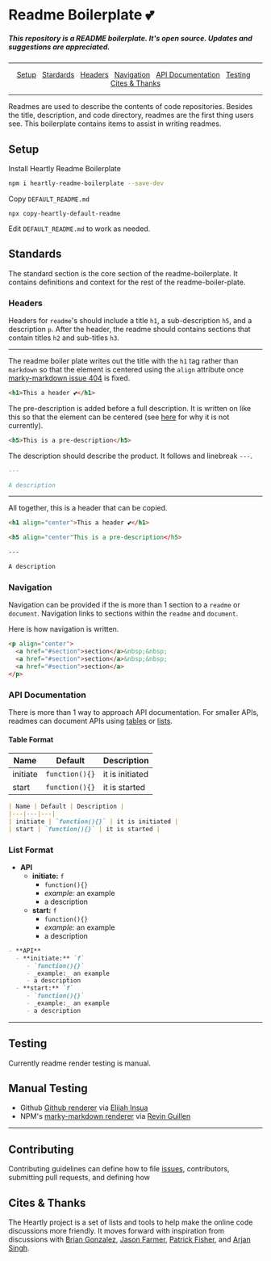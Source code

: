 <h1>Readme Boilerplate 💕</h1>

<h5>This repository is a README boilerplate. It's open source. Updates and suggestions are appreciated.</h5>

---

<p align="center">
  <a href="#setup">Setup</a>&nbsp;&nbsp;
  <a href="#standards">Stardards</a>&nbsp;&nbsp;
  <a href="#headers">Headers</a>&nbsp;&nbsp;
  <a href="#navigation">Navigation</a>&nbsp;&nbsp;
  <a href="#api-documentation">API Documentation</a>&nbsp;&nbsp;
  <a href="#testing">Testing</a>&nbsp;&nbsp;
  <a href="#cite">Cites & Thanks</a>
</p>

---

Readmes are used to describe the contents of code repositories. Besides the title, description, and code directory, readmes are the first thing users see. This boilerplate contains items to assist in writing readmes.

## Setup

Install Heartly Readme Boilerplate
```bash
npm i heartly-readme-boilerplate --save-dev
```

Copy `DEFAULT_README.md`
```
npx copy-heartly-default-readme
```

Edit `DEFAULT_README.md` to work as needed.

## Standards

The standard section is the core section of the readme-boilerplate. It contains definitions and context for the rest of the readme-boiler-plate.

###  Headers

Headers for `readme`'s should include a title `h1`, a sub-description `h5`, and a description `p`. After the header, the readme should contains sections that contain titles `h2` and sub-titles `h3`.

---

The readme boiler plate writes out the title with the `h1` tag rather than `markdown` so that the element is centered using the `align` attribute once [marky-markdown issue 404](https://github.com/npm/marky-markdown/issues/404) is fixed. 

```html
<h1>This a header 💕</h1>
```

The pre-description is added before a full description. It is written on like this so that the element can be centered (see [here](https://github.com/npm/marky-markdown/issues/404) for why it is not currently).

```html
<h5>This is a pre-description</h5>
```

The description should describe the product. It follows and linebreak `---`.

```markdown
---

A description
```


---


All together, this is a header that can be copied.

```html
<h1 align="center">This a header 💕</h1>

<h5 align="center"This is a pre-description</h5>

---

A description
```

### Navigation

Navigation can be provided if the is more than 1 section to a `readme` or `document`. Navigation links to sections within the `readme` and `document`.

Here is how navigation is written.

```html
<p align="center">
  <a href="#section">section</a>&nbsp;&nbsp;
  <a href="#section">section</a>&nbsp;&nbsp;
  <a href="#section">section</a>
</p>
```


### API Documentation

There is more than 1 way to approach API documentation. For smaller APIs, readmes can document APIs using [tables](#table-format) or [lists](#list-format).

#### Table Format

| Name | Default | Description |
|---|---|---|
| initiate | `function(){}` | it is initiated |
| start | `function(){}` | it is started |

```md
| Name | Default | Description |
|---|---|---|
| initiate | `function(){}` | it is initiated |
| start | `function(){}` | it is started |
```

### List Format

- **API**
  - **initiate:** `f`
     - `function(){}`
     - _example:_ an example
     - a description
  - **start:** `f`
     - `function(){}`
     - _example:_ an example
     - a description

```md
- **API**
  - **initiate:** `f`
     - `function(){}`
     - _example:_ an example
     - a description
  - **start:** `f`
     - `function(){}`
     - _example:_ an example
     - a description
```

----

## Testing

Currently readme render testing is manual. 

## Manual Testing

- Github [Github renderer](http://tmpvar.com/markdown.html) via [Elijah Insua](https://github.com/tmpvar)
- NPM's [marky-markdown renderer](https://revin.github.io/marky-markdown/) via [Revin Guillen](https://github.com/revin)

----

## Contributing

Contributing guidelines can define how to file [issues](https://github.com/heartly/readme-boilerplate/issues), contributors, submitting pull requests, and defining how

<h2 id="cite">Cites & Thanks</h2>

The Heartly project is a set of lists and tools to help make the online code discussions more friendly. It moves forward with inspiration from discussions with [Brian Gonzalez](https://www.briangonzalez.org/), [Jason Farmer](https://github.com/jacefarm), [Patrick Fisher](https://github.com/pwfisher), and [Arjan Singh](https://github.com/arjansingh).

